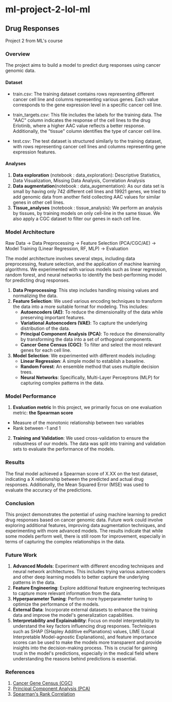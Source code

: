 # ml-project-2-lol-ml
## Drug Responses
 Project 2 from ML's course

### Overview 

The project aims to build a model to predict durg responses using cancer genomic data. 

#### Dataset 

* train.csv: The training dataset contains rows representing different cancer cell line and columns representing various genes. Each value corresponds to the gene expression level in a specific cancer cell line.

* train_targets.csv: This file includes the labels for the training data. The "AAC" column indicates the response of the cell lines to the drug Erlotinib, where a higher AAC value reflects a better response. Additionally, the "tissue" column identifies the type of cancer cell line. 

* test.csv: The test dataset is structured similarly to the training dataset, with rows representing cancer cell lines and columns representing gene expression features. 

#### Analyses 

1. **Data exploration** (notebook : data_exploration): Descriptive Statistics, Data Visualization, Missing Data Analysis, Correlation Analysis
2. **Data augmentation**(notebook : data_augementation): As our data set is small by having only 742 different cell lines and 19921 genes, we tried to add genomic data from another field collecting AAC values for similar genes in other cell lines. 
3. **Tissue_analyses** (notebook : tissue_analysis): We perform an analysis by tissues, by training models on only cell-line in the same tissue. We also apply a CGC dataset to filter our genes in each cell line.

### Model Architecture

Raw Data → Data Preprocessing → Feature Selection (PCA/CGC/AE) → Model Training (Linear Regression, RF, MLP) → Evaluation  

The model architecture involves several steps, including data preprocessing, feature selection, and the application of machine learning algorithms. We experimented with various models such as linear regression, random forest, and neural networks to identify the best-performing model for predicting drug responses.

1. **Data Preprocessing**: This step includes handling missing values and normalizing the data.
2. **Feature Selection**: We used various encoding techniques to transform the data into a more suitable format for modeling. This includes:
   - **Autoencoders (AE)**: To reduce the dimensionality of the data while preserving important features.
   - **Variational Autoencoders (VAE)**: To capture the underlying distribution of the data.
   - **Principal Component Analysis (PCA)**: To reduce the dimensionality by transforming the data into a set of orthogonal components.
   - **Cancer Gene Census (CGC)**: To filter and select the most relevant genes for each cell line.
4. **Model Selection**: We experimented with different models including:
   - **Linear Regression**: A simple model to establish a baseline.
   - **Random Forest**: An ensemble method that uses multiple decision trees.
   - **Neural Networks**: Specifically, Multi-Layer Perceptrons (MLP) for capturing complex patterns in the data.


### Model Performance

1. **Evaluation metric**
In this project, we primarily focus on one evaluation metric: **the Spearman score**
- Measure of the monotonic relationship between two variables
- Rank between -1 and 1 

2. **Training and Validation**: We used cross-validation to ensure the robustness of our models. The data was split into training and validation sets to evaluate the performance of the models.

### Results

The final model achieved a Spearman score of X.XX on the test dataset, indicating a X relationship between the predicted and actual drug responses. Additionally, the Mean Squared Error (MSE) was used to evaluate the accuracy of the predictions.

### Conclusion

This project demonstrates the potential of using machine learning to predict drug responses based on cancer genomic data. Future work could involve exploring additional features, improving data augmentation techniques, and experimenting with more advanced models. The results indicate that while some models perform well, there is still room for improvement, especially in terms of capturing the complex relationships in the data.

### Future Work

1. **Advanced Models**: Experiment with different encoding techniques and neural network architectures. This includes trying various autoencoders and other deep learning models to better capture the underlying patterns in the data.
2. **Feature Engineering**: Explore additional feature engineering techniques to capture more relevant information from the data.
3. **Hyperparameter Tuning**: Perform more hyperparameter tuning to optimize the performance of the models.
4. **External Data**: Incorporate external datasets to enhance the training data and improve the model's generalization capabilities.
5. **Interpretability and Explainability**: Focus on model interpretability to understand the key factors influencing drug responses. Techniques such as SHAP (SHapley Additive exPlanations) values, LIME (Local Interpretable Model-agnostic Explanations), and feature importance scores can be used to make the models more transparent and provide insights into the decision-making process. This is crucial for gaining trust in the model's predictions, especially in the medical field where understanding the reasons behind predictions is essential.

### References

1. [Cancer Gene Census (CGC)](https://cancer.sanger.ac.uk/census)
2. [Principal Component Analysis (PCA)](https://en.wikipedia.org/wiki/Principal_component_analysis)
3. [Spearman's Rank Correlation](https://en.wikipedia.org/wiki/Spearman%27s_rank_correlation_coefficient)
